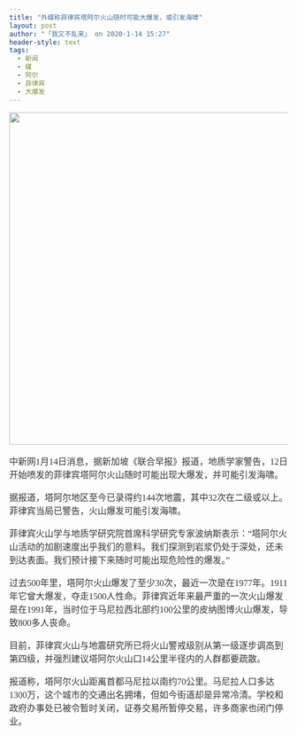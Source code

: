 ```yaml
---
title: "外媒称菲律宾塔阿尔火山随时可能大爆发，或引发海啸"
layout: post
author: "「我又不乱来」 on 2020-1-14 15:27"
header-style: text
tags:
  - 新闻
  - 媒
  - 阿尔
  - 菲律宾
  - 大爆发
---
```


<head></head>
<body>
 <div align="center"> 
  <font face="微软雅黑"><font size="3"> 
    <ignore_js_op> 
     <img aid="1327054" src="https://bbs.boniu123.cc/data/attachment/forum/202001/14/110447j7pz7658yp18h85d.jpg" zoomfile="data/attachment/forum/202001/14/110447j7pz7658yp18h85d.jpg" file="data/attachment/forum/202001/14/110447j7pz7658yp18h85d.jpg" width="600" inpost="1"> 
     <div class="tip tip_4 aimg_tip" id="aimg_1327054_menu" style="position: absolute; display: none" disautofocus="true"> 
      <div class="xs0"> 
       <p><strong>450.jpg</strong> <em class="xg1">(35 KB, 下载次数: 0)</em></p> 
       <p> <a href="forum.php?mod=attachment&amp;aid=MTMyNzA1NHw5YjU2NDkzNXwxNTc4OTg3MDc4fDB8NTUxMjc4&amp;nothumb=yes" target="_blank">下载附件</a> &nbsp;<a href="javascript:;" onclick="showWindow(this.id, this.getAttribute('url'), 'get', 0);" id="savephoto_1327054" url="home.php?mod=spacecp&amp;ac=album&amp;op=saveforumphoto&amp;aid=1327054&amp;handlekey=savephoto_1327054">保存到相册</a> </p> 
       <p class="xg1 y"><span title="2020-1-14 11:04">4&nbsp;小时前</span> 上传</p> 
      </div> 
      <div class="tip_horn"></div> 
     </div> 
    </ignore_js_op> </font></font> 
 </div>
 <br> 
 <font face="微软雅黑"><font size="3"><font color="#333333">中新网1月14日消息，据新加坡《联合早报》报道，地质学家警告，12日开始喷发的菲律宾塔阿尔火山随时可能出现大爆发，并可能引发海啸。</font><br> </font></font>
 <br> 
 <font face="微软雅黑"><font size="3"><font color="#333333">据报道，塔阿尔地区至今已录得约144次地震，其中32次在二级或以上。菲律宾当局已警告，火山爆发可能引发海啸。</font><br> </font></font>
 <br> 
 <font face="微软雅黑"><font size="3"><font color="#333333">菲律宾火山学与地质学研究院首席科学研究专家波纳斯表示：“塔阿尔火山活动的加剧速度出乎我们的意料。我们探测到岩浆仍处于深处，还未到达表面。我们预计接下来随时可能出现危险性的爆发。”</font><br> </font></font>
 <br> 
 <font face="微软雅黑"><font size="3"><font color="#333333">过去500年里，塔阿尔火山爆发了至少30次，最近一次是在1977年。1911年它曾大爆发，夺走1500人性命。菲律宾近年来最严重的一次火山爆发是在1991年，当时位于马尼拉西北部约100公里的皮纳图博火山爆发，导致800多人丧命。</font><br> </font></font>
 <br> 
 <font face="微软雅黑"><font size="3"><font color="#333333">目前，菲律宾火山与地震研究所已将火山警戒级别从第一级逐步调高到第四级，并强烈建议塔阿尔火山口14公里半径内的人群都要疏散。</font><br> </font></font>
 <br> 
 <font color="#333333"><font face="微软雅黑"><font size="3">报道称，塔阿尔火山距离首都马尼拉以南约70公里。马尼拉人口多达1300万，这个城市的交通出名拥堵，但如今街道却是异常冷清。学校和政府办事处已被令暂时关闭，证券交易所暂停交易，许多商家也闭门停业。</font></font></font>
 <br> 
 <font color="#333333"><font face="微软雅黑"><font size="3"><br> </font></font></font>
 <br>
</body>


